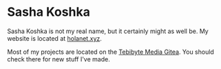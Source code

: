 # Sasha Koshka

Sasha Koshka is not my real name, but it certainly might as well be. My website is located at [holanet.xyz](https://holanet.xyz).

Most of my projects are located on the [Tebibyte Media Gitea](https://git.tebibyte.media/sashakoshka). You should check there for new stuff I've made.

